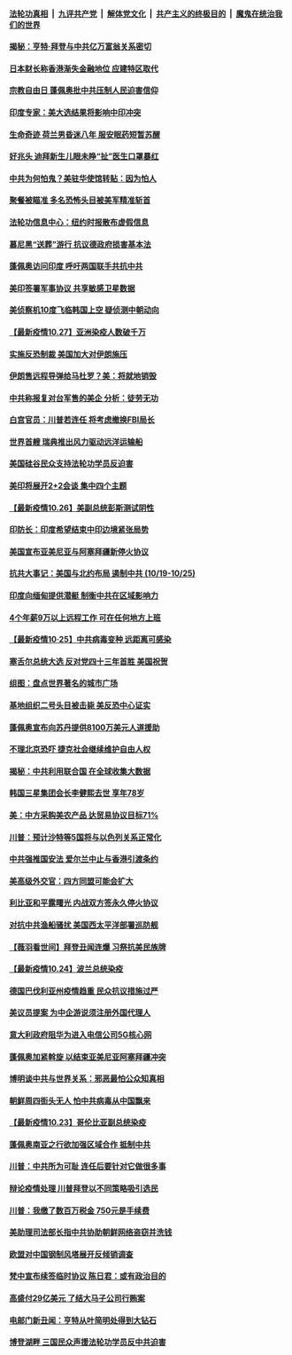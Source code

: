 ####  [法轮功真相](../../../../basic/blob/master/README.md?t=10281002) &nbsp;|&nbsp; [九评共产党](../../../../9ping.md/blob/master/README.md?t=10281002) &nbsp;|&nbsp; [解体党文化](../../../../jtdwh.md/blob/master/README.md?t=10281002)  &nbsp;|&nbsp; [共产主义的终极目的](../../../../gczydzjmd.md/blob/master/README.md?t=10281002) &nbsp;|&nbsp; [魔鬼在统治我们的世界](../../../../mgztzwmdsj.md/blob/master/README.md?t=10281002) 

#### [揭秘：亨特‧拜登与中共亿万富翁关系密切](../pages/nsc418/n12506251.md?t=10281002) 

#### [日本财长称香港渐失金融地位 应建特区取代](../pages/nsc418/n12506526.md?t=10281002) 

#### [宗教自由日 蓬佩奥批中共压制人民迫害信仰](../pages/nsc418/n12506467.md?t=10281002) 

#### [印度专家：美大选结果将影响中印冲突](../pages/nsc418/n12504259.md?t=10281002) 

#### [生命奇迹 荷兰男昏迷八年 服安眠药短暂苏醒](../pages/nsc418/n12505195.md?t=10281002) 

#### [好兆头 迪拜新生儿眼未睁“扯”医生口罩暴红](../pages/nsc418/n12504455.md?t=10281002) 

#### [中共为何怕鬼？美驻华使馆转贴：因为怕人](../pages/nsc418/n12505920.md?t=10281002) 

#### [聚餐被瞄准 多名恐怖头目被美军精准斩首](../pages/nsc418/n12505796.md?t=10281002) 

#### [法轮功信息中心：纽约时报散布虚假信息](../pages/nsc418/n12504216.md?t=10281002) 

#### [慕尼黑“送葬”游行 抗议德政府损害基本法](../pages/nsc418/n12505188.md?t=10281002) 

#### [蓬佩奥访问印度 呼吁两国联手共抗中共](../pages/nsc418/n12505299.md?t=10281002) 

#### [美印签署军事协议 共享敏感卫星数据](../pages/nsc418/n12505124.md?t=10281002) 

#### [美侦察机10度飞临韩国上空 疑侦测中朝动向](../pages/nsc418/n12504657.md?t=10281002) 

#### [【最新疫情10.27】亚洲染疫人数破千万](../pages/nsc418/n12504218.md?t=10281002) 

#### [实施反恐制裁 美国加大对伊朗施压](../pages/nsc418/n12503915.md?t=10281002) 

#### [伊朗售远程导弹给马杜罗？美：将就地销毁](../pages/nsc418/n12503606.md?t=10281002) 

#### [中共称报复对台军售的美企 分析：徒劳无功](../pages/nsc418/n12503455.md?t=10281002) 

#### [白宫官员：川普若连任 将考虑撤换FBI局长](../pages/nsc418/n12503199.md?t=10281002) 

#### [世界首艘 瑞典推出风力驱动远洋运输船](../pages/nsc418/n12502567.md?t=10281002) 

#### [美国硅谷民众支持法轮功学员反迫害](../pages/nsc418/n12502777.md?t=10281002) 

#### [美印将展开2+2会谈 集中四个主题](../pages/nsc418/n12502752.md?t=10281002) 

#### [【最新疫情10.26】美副总统彭斯测试阴性](../pages/nsc418/n12498257.md?t=10281002) 

#### [印防长：印度希望结束中印边境紧张局势](../pages/nsc418/n12502271.md?t=10281002) 

#### [美国宣布亚美尼亚与阿塞拜疆新停火协议](../pages/nsc418/n12502344.md?t=10281002) 

#### [抗共大事记：美国与北约布局 遏制中共 (10/19-10/25)](../pages/nsc418/n12501435.md?t=10281002) 

#### [印度向缅甸提供潜艇 制衡中共在区域影响力](../pages/nsc418/n12501896.md?t=10281002) 

#### [4个年薪9万以上远程工作 可在任何地方上班](../pages/nsc418/n12471686.md?t=10281002) 

#### [【最新疫情10·25】中共病毒变种 远距离可感染](../pages/nsc418/n12485079.md?t=10281002) 

#### [塞舌尔总统大选 反对党四十三年首胜 美国祝贺](../pages/nsc418/n12501018.md?t=10281002) 

#### [组图：盘点世界著名的城市广场](../pages/nsc418/n12500607.md?t=10281002) 

#### [基地组织二号头目被击毙 美反恐中心证实](../pages/nsc418/n12500768.md?t=10281002) 

#### [蓬佩奥宣布向苏丹提供8100万美元人道援助](../pages/nsc418/n12500646.md?t=10281002) 

#### [不理北京恐吓 捷克社会继续维护自由人权](../pages/nsc418/n12500500.md?t=10281002) 

#### [揭秘：中共利用联合国 在全球收集大数据](../pages/nsc418/n12483390.md?t=10281002) 

#### [韩国三星集团会长李健熙去世 享年78岁](../pages/nsc418/n12500335.md?t=10281002) 

#### [美：中方采购美农产品 达贸易协议目标71%](../pages/nsc418/n12499495.md?t=10281002) 

#### [川普：预计沙特等5国将与以色列关系正常化](../pages/nsc418/n12499499.md?t=10281002) 

#### [中共强推国安法 爱尔兰中止与香港引渡条约](../pages/nsc418/n12499029.md?t=10281002) 

#### [美高级外交官：四方同盟可能会扩大](../pages/nsc418/n12498992.md?t=10281002) 

#### [利比亚和平露曙光 内战双方签永久停火协议](../pages/nsc418/n12498944.md?t=10281002) 

#### [对抗中共渔船骚扰 美国西太平洋部署巡防舰](../pages/nsc418/n12498705.md?t=10281002) 

#### [【薇羽看世间】拜登丑闻连爆 习祭抗美民族牌](../pages/nsc418/n12499775.md?t=10281002) 

#### [【最新疫情10.24】波兰总统染疫](../pages/nsc418/n12498329.md?t=10281002) 

#### [德国巴伐利亚州疫情趋重 民众抗议措施过严](../pages/nsc418/n12498247.md?t=10281002) 

#### [美议员提案 为中企游说须注册外国代理人](../pages/nsc418/n12498034.md?t=10281002) 

#### [意大利政府阻华为进入电信公司5G核心网](../pages/nsc418/n12497758.md?t=10281002) 

#### [蓬佩奥加紧斡旋 以结束亚美尼亚阿塞拜疆冲突](../pages/nsc418/n12497590.md?t=10281002) 

#### [博明谈中共与世界关系：邪恶最怕公众知真相](../pages/nsc418/n12497540.md?t=10281002) 

#### [朝鲜周四街头无人 怕中共病毒从中国飘来](../pages/nsc418/n12497568.md?t=10281002) 

#### [【最新疫情10.23】哥伦比亚副总统染疫](../pages/nsc418/n12495030.md?t=10281002) 

#### [蓬佩奥南亚之行欲加强区域合作 抵制中共](../pages/nsc418/n12496846.md?t=10281002) 

#### [川普：中共所为可耻 连任后要针对它做很多事](../pages/nsc418/n12497060.md?t=10281002) 

#### [辩论疫情处理 川普拜登以不同策略吸引选民](../pages/nsc418/n12495854.md?t=10281002) 

#### [川普：我缴了数百万税金 750元是手续费](../pages/nsc418/n12495735.md?t=10281002) 

#### [美助理司法部长指中共协助朝鲜网络盗窃并洗钱](../pages/nsc418/n12495170.md?t=10281002) 

#### [欧盟对中国钢制风塔展开反倾销调查](../pages/nsc418/n12495140.md?t=10281002) 

#### [梵中宣布续签临时协议 陈日君：或有政治目的](../pages/nsc418/n12494839.md?t=10281002) 

#### [高盛付29亿美元 了结大马子公司行贿案](../pages/nsc418/n12494810.md?t=10281002) 

#### [电邮门新丑闻：亨特从叶简明处得到大钻石](../pages/nsc418/n12494300.md?t=10281002) 

#### [博登湖畔 三国民众声援法轮功学员反中共迫害](../pages/nsc418/n12493825.md?t=10281002) 

